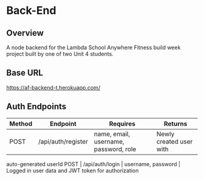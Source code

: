 # Back-End

## Overview
A node backend for the Lambda School Anywhere Fitness build week project built by one of two Unit 4 students.

## Base URL
https://af-backend-t.herokuapp.com/

## Auth Endpoints
Method | Endpoint | Requires | Returns
--- | --- | --- | ---
POST | /api/auth/register | name, email, username, password, role | Newly created user with
auto-generated userId
POST | /api/auth/login | username, password | Logged in user data and
JWT token for authorization